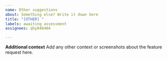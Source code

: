 ```yaml
---
name: Other suggestions
about: Something else? Write it down here
title: "[OTHER] "
labels: awaiting assessment
assignees: qhy040404

---
```


**Additional context**
Add any other context or screenshots about the feature request here.
